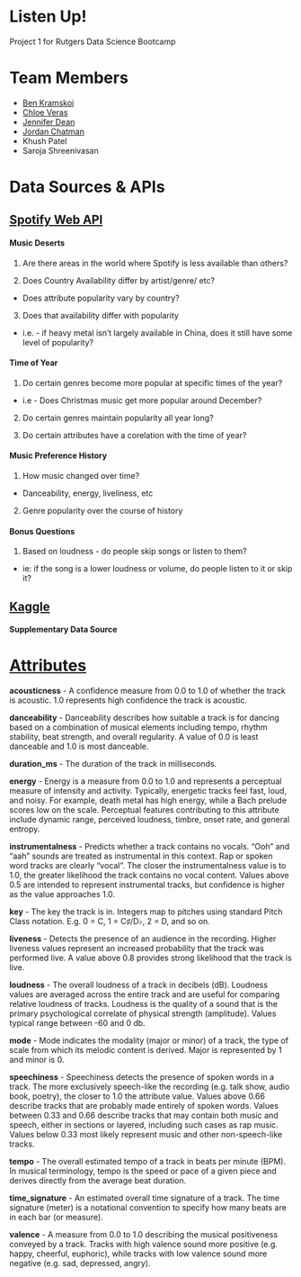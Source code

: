 # Listen Up! 

Project 1 for Rutgers Data Science Bootcamp

# Team Members

* [Ben Kramskoi](https://github.com/kramskb1)
* [Chloe Veras](https://github.com/cveras33)
* [Jennifer Dean](https://github.com/Jen-Dean) 
* [Jordan Chatman](https://github.com/JordanChat)
* Khush Patel
* Saroja Shreenivasan

# Data Sources & APIs


## [Spotify Web API](https://developer.spotify.com/documentation/web-api/)

#### Music Deserts

1. Are there areas in the world where Spotify is less available than others?

2. Does Country Availability differ by artist/genre/ etc?
  * Does attribute popularity vary by country?
  
3. Does that availability differ with popularity 
  * i.e. - if heavy metal isn’t largely available in China, does it still have some level of popularity?
  
#### Time of Year

1. Do certain genres become more popular at specific times of the year? 
  * i.e - Does Christmas music get more popular around December?
  
2. Do certain genres maintain popularity all year long? 

3. Do certain attributes have a corelation with the time of year?

#### Music Preference History

1. How music changed over time? 
  * Danceability, energy, liveliness, etc
  
2. Genre popularity over the course of history

#### Bonus Questions

1. Based on loudness - do people skip songs or listen to them? 
  * ie: if the song is a lower loudness or volume, do people listen to it or skip it?

## [Kaggle](https://www.kaggle.com/)

#### Supplementary Data Source

# [Attributes](https://developer.spotify.com/documentation/web-api/reference/object-model/#audio-features-object)


**acousticness** - A confidence measure from 0.0 to 1.0 of whether the track is acoustic. 1.0 represents high confidence the track is acoustic.

**danceability** - Danceability describes how suitable a track is for dancing based on a combination of musical elements including tempo, rhythm stability, beat strength, and overall regularity. A value of 0.0 is least danceable and 1.0 is most danceable.

**duration_ms** - The duration of the track in milliseconds.

**energy** - Energy is a measure from 0.0 to 1.0 and represents a perceptual measure of intensity and activity. Typically, energetic tracks feel fast, loud, and noisy. For example, death metal has high energy, while a Bach prelude scores low on the scale. Perceptual features contributing to this attribute include dynamic range, perceived loudness, timbre, onset rate, and general entropy.

**instrumentalness** - 	Predicts whether a track contains no vocals. “Ooh” and “aah” sounds are treated as instrumental in this context. Rap or spoken word tracks are clearly “vocal”. The closer the instrumentalness value is to 1.0, the greater likelihood the track contains no vocal content. Values above 0.5 are intended to represent instrumental tracks, but confidence is higher as the value approaches 1.0.

**key** - The key the track is in. Integers map to pitches using standard Pitch Class notation. E.g. 0 = C, 1 = C♯/D♭, 2 = D, and so on.

**liveness** - Detects the presence of an audience in the recording. Higher liveness values represent an increased probability that the track was performed live. A value above 0.8 provides strong likelihood that the track is live.

**loudness** - 	The overall loudness of a track in decibels (dB). Loudness values are averaged across the entire track and are useful for comparing relative loudness of tracks. Loudness is the quality of a sound that is the primary psychological correlate of physical strength (amplitude). Values typical range between -60 and 0 db.

**mode** - 	Mode indicates the modality (major or minor) of a track, the type of scale from which its melodic content is derived. Major is represented by 1 and minor is 0.

**speechiness** - Speechiness detects the presence of spoken words in a track. The more exclusively speech-like the recording (e.g. talk show, audio book, poetry), the closer to 1.0 the attribute value. Values above 0.66 describe tracks that are probably made entirely of spoken words. Values between 0.33 and 0.66 describe tracks that may contain both music and speech, either in sections or layered, including such cases as rap music. Values below 0.33 most likely represent music and other non-speech-like tracks.

**tempo** - The overall estimated tempo of a track in beats per minute (BPM). In musical terminology, tempo is the speed or pace of a given piece and derives directly from the average beat duration.

**time_signature** - An estimated overall time signature of a track. The time signature (meter) is a notational convention to specify how many beats are in each bar (or measure).

**valence** - A measure from 0.0 to 1.0 describing the musical positiveness conveyed by a track. Tracks with high valence sound more positive (e.g. happy, cheerful, euphoric), while tracks with low valence sound more negative (e.g. sad, depressed, angry).

